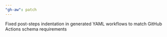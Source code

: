 ```yaml
---
"gh-aw": patch
---
```


Fixed post-steps indentation in generated YAML workflows to match GitHub Actions schema requirements
